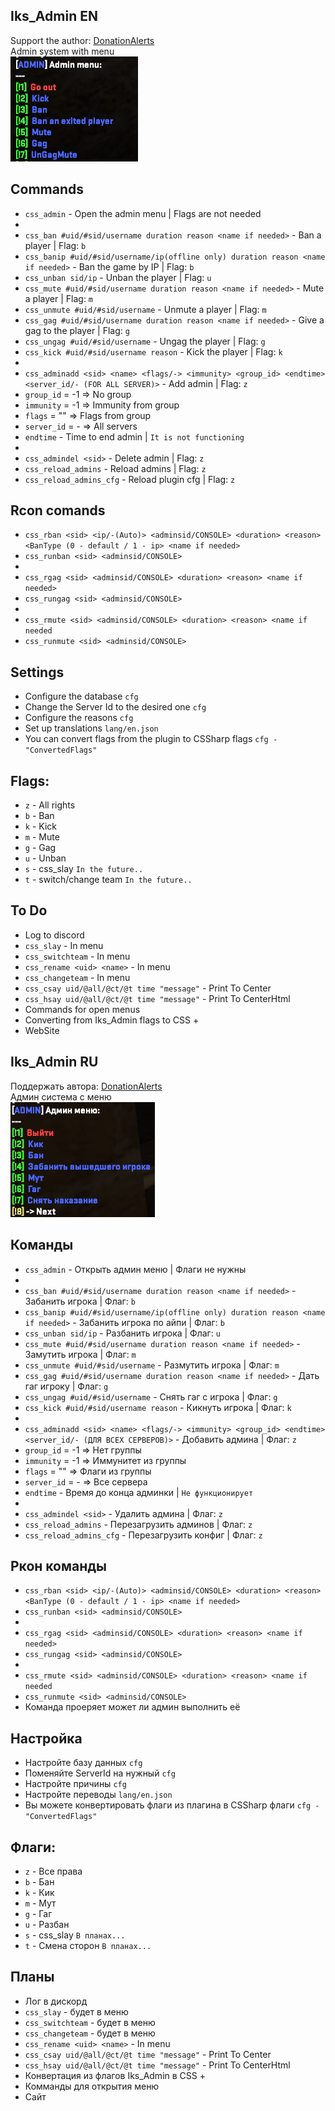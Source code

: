 ## Iks_Admin EN
Support the author: <a href="https://www.donationalerts.com/r/iks__">DonationAlerts</a> <br>
Admin system with menu <br>
![image](imgs/image.png)

## Commands

- `css_admin` - Open the admin menu | Flags are not needed
- 
- `css_ban #uid/#sid/username duration reason <name if needed>` - Ban a player | Flag: `b`
- `css_banip #uid/#sid/username/ip(offline only) duration reason <name if needed>` - Ban the game by IP | Flag: `b`
- `css_unban sid/ip` - Unban the player | Flag: `u`
- `css_mute #uid/#sid/username duration reason <name if needed>` - Mute a player | Flag: `m`
- `css_unmute #uid/#sid/username` - Unmute a player | Flag: `m`
- `css_gag #uid/#sid/username duration reason <name if needed>` - Give a gag to the player | Flag: `g`
- `css_ungag #uid/#sid/username` - Ungag the player | Flag: `g`
- `css_kick #uid/#sid/username reason` - Kick the player | Flag: `k`
- 
- `css_adminadd <sid> <name> <flags/-> <immunity> <group_id> <endtime> <server_id/- (FOR ALL SERVER)>` - Add admin | Flag: `z`
- `group_id` = -1 => No group
- `immunity` = -1 => Immunity from group
- `flags` = "" => Flags from group
- `server_id` = - => All servers
- `endtime` - Time to end admin | `It is not functioning`
- 
- `css_admindel <sid>` - Delete admin | Flag: `z`
- `css_reload_admins` - Reload admins | Flag: `z`
- `css_reload_admins_cfg` - Reload plugin cfg | Flag: `z`
## Rcon comands
- `css_rban <sid> <ip/-(Auto)> <adminsid/CONSOLE> <duration> <reason> <BanType (0 - default / 1 - ip> <name if needed>`
- `css_runban <sid> <adminsid/CONSOLE>`
-
- `css_rgag <sid> <adminsid/CONSOLE> <duration> <reason> <name if needed>`
- `css_rungag <sid> <adminsid/CONSOLE>`
-
- `css_rmute <sid> <adminsid/CONSOLE> <duration> <reason> <name if needed`
- `css_runmute <sid> <adminsid/CONSOLE>`

## Settings
- Configure the database `cfg`
- Change the Server Id to the desired one `cfg`
- Configure the reasons `cfg`
- Set up translations `lang/en.json`
- You can convert flags from the plugin to CSSharp flags `cfg - "ConvertedFlags"`

## Flags:
- `z` - All rights
- `b` - Ban
- `k` - Kick
- `m` - Mute
- `g` - Gag
- `u` - Unban
- `s` - css_slay `In the future..`
- `t` - switch/change team `In the future..`

## To Do
- Log to discord
- `css_slay` - In menu
- `css_switchteam` - In menu
- `css_rename <uid> <name>` - In menu
- `css_changeteam` - In menu
- `css_csay uid/@all/@ct/@t time "message"` - Print To Center
- `css_hsay uid/@all/@ct/@t time "message"` - Print To CenterHtml
- Commands for open menus
- Converting from Iks_Admin flags to CSS +
- WebSite




## Iks_Admin RU
Поддержать автора: <a href="https://www.donationalerts.com/r/iks__">DonationAlerts</a> <br>
Админ система с меню <br>
![image](imgs/MenuScreen.png)

## Команды

- `css_admin` - Открыть админ меню | Флаги не нужны
- 
- `css_ban #uid/#sid/username duration reason <name if needed>` - Забанить игрока | Флаг: `b`
- `css_banip #uid/#sid/username/ip(offline only) duration reason <name if needed>` - Забанить игрока по айпи | Флаг: `b`
- `css_unban sid/ip` - Разбанить игрока | Флаг: `u`
- `css_mute #uid/#sid/username duration reason <name if needed>` - Замутить игрока | Флаг: `m`
- `css_unmute #uid/#sid/username` - Размутить игрока | Флаг: `m`
- `css_gag #uid/#sid/username duration reason <name if needed>` - Дать гаг игроку | Флаг: `g`
- `css_ungag #uid/#sid/username` - Снять гаг с игрока | Флаг: `g`
- `css_kick #uid/#sid/username reason` - Кикнуть игрока | Флаг: `k`
- 
- `css_adminadd <sid> <name> <flags/-> <immunity> <group_id> <endtime> <server_id/- (ДЛЯ ВСЕХ СЕРВЕРОВ)>` - Добавить админа | Флаг: `z`
- `group_id` = -1 => Нет группы
- `immunity` = -1 => Иммунитет из группы
- `flags` = "" => Флаги из группы
- `server_id` = - => Все сервера
- `endtime` - Время до конца админки | `Не функционирует`
- 
- `css_admindel <sid>` - Удалить админа | Флаг: `z`
- `css_reload_admins` - Перезагрузить админов | Флаг: `z`
- `css_reload_admins_cfg` - Перезагрузить конфиг | Флаг: `z`
## Ркон команды
- `css_rban <sid> <ip/-(Auto)> <adminsid/CONSOLE> <duration> <reason> <BanType (0 - default / 1 - ip> <name if needed>`
- `css_runban <sid> <adminsid/CONSOLE>`
-
- `css_rgag <sid> <adminsid/CONSOLE> <duration> <reason> <name if needed>`
- `css_rungag <sid> <adminsid/CONSOLE>`
-
- `css_rmute <sid> <adminsid/CONSOLE> <duration> <reason> <name if needed`
- `css_runmute <sid> <adminsid/CONSOLE>`
- Команда проеряет может ли админ выполнить её

## Настройка
- Настройте базу данных `cfg`
- Поменяйте ServerId на нужный `cfg`
- Настройте причины `cfg`
- Настройте переводы `lang/en.json`
- Вы можете конвертировать флаги из плагина в CSSharp флаги `cfg - "ConvertedFlags"`

## Флаги:
- `z` - Все права
- `b` - Бан
- `k` - Кик
- `m` - Мут
- `g` - Гаг
- `u` - Разбан
- `s` - css_slay `В планах...`
- `t` - Смена сторон `В планах...`

## Планы
- Лог в дискорд
- `css_slay` - будет в меню
- `css_switchteam` - будет в меню
- `css_changeteam` - будет в меню
- `css_rename <uid> <name>` - In menu
- `css_csay uid/@all/@ct/@t time "message"` - Print To Center
- `css_hsay uid/@all/@ct/@t time "message"` - Print To CenterHtml
- Конвертация из флагов Iks_Admin в CSS +
- Комманды для открытия меню
- Сайт





